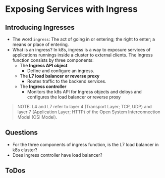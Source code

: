 # Exposing Services with Ingress

## Introducing Ingresses

- The word `ingress`: 
  The act of going in or entering; the right to enter; a means or place of entering.
- What is an ingress? 
  In k8s, ingress is a way to exposure services of applications runnings inside a cluster to external clients. The Ingress function consists by three components:
  - The **Ingress API object**
    - Define and configure an ingress.
  - The **L7 load balancer or reverse proxy**
    - Routes traffic to the backend services.
  - The **Ingress controller**
    - Monitors the k8s API for Ingress objects and deloys and configures the load balancer or reverse proxy

> NOTE: L4 and L7 refer to layer 4 (Transport Layer; TCP, UDP) and layer 7 (Application Layer; HTTP) of the Open System Interconnection Model (OSI Model).

## Questions
- For the three components of ingress function, is the L7 load balancer in k8s cluster?
- Does ingress controller have load balancer?

## ToDos